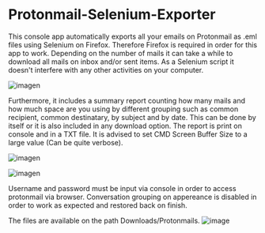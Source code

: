 # Protonmail-Selenium-Exporter
This console app automatically exports all your emails on Protonmail as .eml files using Selenium on Firefox. Therefore Firefox is required in order for this app to work. Depending on the number of mails it can take a while to download all mails on inbox and/or sent items. As a Selenium script it doesn't interfere with any other activities on your computer.

![imagen](https://github.com/user-attachments/assets/d80e0895-97eb-4d09-a371-9a26a08349cb)

Furthermore, it includes a summary report counting how many mails and how much space are you using by different grouping such as common recipient, common destinatary, by subject and by date. This can be done by itself or it is also included in any download option. The report is print on console  and in a TXT file.
It is advised to set CMD Screen Buffer Size to a large value (Can be quite verbose).

![imagen](https://github.com/user-attachments/assets/733f205f-d26f-4a98-90ce-3dfcf9b8425d)

![imagen](https://github.com/user-attachments/assets/8dbd635a-b6c4-4eb9-b7bf-25737fad1e3d)


Username and password must be input via console in order to access protonmail via browser. Conversation grouping on appereance is disabled in order to work as expected and restored back on finish.

The files are available on the path Downloads/Protonmails.
![image](https://user-images.githubusercontent.com/44053413/146108408-8aec7ccb-d7cd-49c4-92dd-11c41439057f.png)












